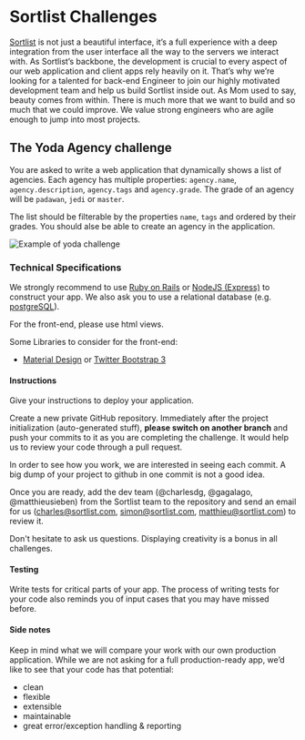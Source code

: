 # Sortlist Challenges

[Sortlist](https://www.sortlist.com) is not just a beautiful interface, it’s a full experience with a deep integration from the user interface all the way to the servers we interact with. As Sortlist’s backbone, the development is crucial to every aspect of our web application and client apps rely heavily on it. That’s why we’re looking for a talented for back-end Engineer to join our highly motivated development team and help us build Sortlist inside out. As Mom used to say, beauty comes from within. There is much more that we want to build and so much that we could improve. We value strong engineers who are agile enough to jump into most projects.

## The Yoda Agency challenge

You are asked to write a web application that dynamically shows a list of agencies. Each agency has multiple properties: `agency.name`, `agency.description`, `agency.tags` and `agency.grade`. The grade of an agency will be `padawan`, `jedi` or `master`.

The list should be filterable by the properties `name`, `tags` and ordered by their grades. You should alse be able to create an agency in the application.

![Example of yoda challenge](https://s3-eu-west-1.amazonaws.com/sortlist-sitemap/sortlist-yoda-challenge.png)

### Technical Specifications

We strongly recommend to use [Ruby on Rails](http://rubyonrails.org/) or [NodeJS (Express)](https://nodejs.org/) to construct your app. We also ask you to use a relational database (e.g. [postgreSQL](http://www.postgresql.org/)).

For the front-end, please use html views. 

Some Libraries to consider for the front-end:
 * [Material Design](https://material.io/guidelines/) or [Twitter Bootstrap 3](http://getbootstrap.com/)

#### Instructions

Give your instructions to deploy your application.


Create a new private GitHub repository. Immediately after the project initialization (auto-generated stuff), **please switch on another branch** and push your commits to it as you are completing the challenge. It would help us to review your code through a pull request.

In order to see how you work, we are interested in seeing each commit. A big dump of your project to github in one commit is not a good idea.

Once you are ready, add the dev team (@charlesdg, @gagalago, @matthieusieben) from the Sortlist team to the repository and send an email for us (charles@sortlist.com, simon@sortlist.com, matthieu@sortlist.com) to review it.

Don't hesitate to ask us questions. Displaying creativity is a bonus in all challenges.

#### Testing

Write tests for critical parts of your app. The process of writing tests for your code also reminds you of input cases that you may have missed before.

#### Side notes

Keep in mind what we will compare your work with our own production application. While we are not asking for a full production-ready app, we’d like to see that your code has that potential:

 * clean
 * flexible
 * extensible
 * maintainable
 * great error/exception handling & reporting
